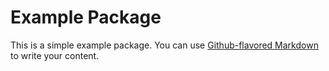  # Example Package

This is a simple example package. You can use
[ Github-flavored Markdown ]( https://guides.github.com/features/mastering-markdown/ )
to write your content.
